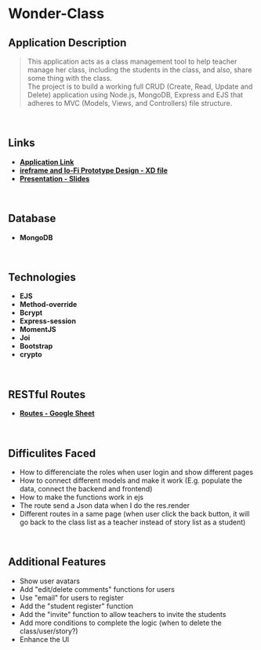 # Wonder-Class


## Application Description


> This application acts as a class management tool to help teacher manage her class, including the students in the class, and also, share some thing with the class.
> <br>The project is to build a working full CRUD (Create, Read, Update and Delete) application using Node.js, MongoDB, Express and EJS that adheres to MVC (Models, Views, and Controllers) file structure.

</br>

## Links

- **[Application Link](https://wonder-class.herokuapp.com/)**
- **[ireframe and lo-Fi Prototype Design - XD file](https://xd.adobe.com/view/a92a6a9e-69c1-4f1c-9006-eb0825cf8fe1-fc79/)**
- **[Presentation - Slides](https://www.canva.com/design/DAFI7z_h194/Nv0ob4bSVhM8Mvo_Q9ThBg/view?utm_content=DAFI7z_h194&utm_campaign=designshare&utm_medium=link&utm_source=publishsharelink)**

<br>

## Database

- **MongoDB** 

<br>

## Technologies

- **EJS** 
- **Method-override** 
- **Bcrypt**
- **Express-session**
- **MomentJS**
- **Joi**
- **Bootstrap**
- **crypto**

<br>

## RESTful Routes
- **[Routes - Google Sheet](https://docs.google.com/spreadsheets/d/16zu-DgWpNu3oPLRenzfDIk8P-oqn9iy15o9I-prscag/edit?usp=sharing)**


<br>

## Difficulites Faced

- How to differenciate the roles when user login and show different pages
- How to connect different models and make it work (E.g. populate the data, connect the backend and frontend)
- How to make the functions work in ejs
- The route send a Json data when I do the res.render
- Different routes in a same page (when user click the back button, it will go back to the class list as a teacher instead of story list as a student)

<br>

## Additional Features

- Show user avatars
- Add "edit/delete comments" functions for users
- Use "email" for users to register
- Add the "student register" function
- Add the "invite" function to allow teachers to invite the students
- Add more conditions to complete the logic (when to delete the class/user/story?)
- Enhance the UI

